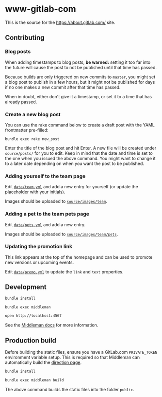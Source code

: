 # www-gitlab-com

This is the source for the https://about.gitlab.com/ site.

## Contributing

### Blog posts

When adding timestamps to blog posts, **be warned:** setting it too far into the
future will cause the post to not be published until that time has passed.

Because builds are only triggered on new commits to `master`, you might set a
blog post to publish in a few hours, but it might not be published for days if
no one makes a new commit after that time has passed.

When in doubt, either don't give it a timestamp, or set it to a time that has
already passed.

### Create a new blog post

You can use the rake command below to create a draft post with the YAML
frontmatter pre-filled:

```
bundle exec rake new_post
```

Enter the title of the blog post and hit Enter. A new file will be created
under `source/posts/` for you to edit. Keep in mind that the date and time is
set to the one when you issued the above command. You might want to change it
to a later date depending on when you want the post to be published.

### Adding yourself to the team page

Edit [`data/team.yml`](./data/team.yml) and add a new entry for yourself (or
update the placeholder with your initials).

Images should be uploaded to [`source/images/team`](./source/images/team).

### Adding a pet to the team pets page

Edit [`data/pets.yml`](./data/pets.yml) and add a new entry.

Images should be uploaded to [`source/images/team/pets`](./source/images/team/pets).

### Updating the promotion link

This link appears at the top of the homepage and can be used to promote new
versions or upcoming events.

Edit [`data/promo.yml`](./data/promo.yml) to update the `link` and `text`
properties.

## Development

```sh
bundle install

bundle exec middleman

open http://localhost:4567
```

See the [Middleman docs](https://middlemanapp.com/basics/development_cycle/) for
more information.

## Production build

Before building the static files, ensure you have a GitLab.com `PRIVATE_TOKEN`
environment variable setup. This is required so that Middleman can automatically
build the [direction page](https://about.gitlab.com/direction/).

```sh
bundle install

bundle exec middleman build
```

The above command builds the static files into the folder `public`.
